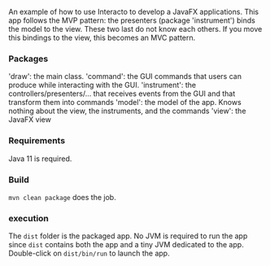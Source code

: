 
An example of how to use Interacto to develop a JavaFX applications.
This app follows the MVP pattern: the presenters (package 'instrument') binds the model to the view. These two last do not know each others.
If you move this bindings to the view, this becomes an MVC pattern.

### Packages

'draw': the main class.
'command': the GUI commands that users can produce while interacting with the GUI.
'instrument': the controllers/presenters/... that receives events from the GUI and that transform them into commands
'model': the model of the app. Knows nothing about the view, the instruments, and the commands
'view': the JavaFX view

### Requirements

Java 11 is required.

### Build

`mvn clean package` does the job.

### execution

The `dist` folder is the packaged app. 
No JVM is required to run the app since `dist` contains both the app and a tiny JVM dedicated to the app.
Double-click on `dist/bin/run` to launch the app.